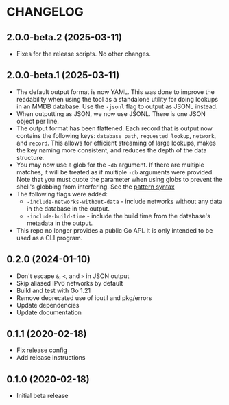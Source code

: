 # CHANGELOG

## 2.0.0-beta.2 (2025-03-11)

* Fixes for the release scripts. No other changes.

## 2.0.0-beta.1 (2025-03-11)

* The default output format is now YAML. This was done to improve the
  readability when using the tool as a standalone utility for doing lookups
  in an MMDB database. Use the `-jsonl` flag to output as JSONL instead.
* When outputting as JSON, we now use JSONL. There is one JSON object per
  line.
* The output format has been flattened. Each record that is output now
  contains the following keys: `database_path`, `requested_lookup`,
  `network`, and `record`. This allows for efficient streaming of large
  lookups, makes the key naming more consistent, and reduces the depth of
  the data structure.
* You may now use a glob for the `-db` argument. If there are multiple
  matches, it will be treated as if multiple `-db` arguments were provided.
  Note that you must quote the parameter when using globs to prevent the
  shell's globbing from interfering. See the [pattern syntax](https://pkg.go.dev/path#Match)
* The following flags were added:
  * `-include-networks-without-data` - include networks without any data in
    the database in the output.
  * `-include-build-time` - include the build time from the database's
    metadata in the output.
* This repo no longer provides a public Go API. It is only intended to be
  used as a CLI program.

## 0.2.0 (2024-01-10)

* Don't escape `&`, `<`, and `>` in JSON output
* Skip aliased IPv6 networks by default
* Build and test with Go 1.21
* Remove deprecated use of ioutil and pkg/errors
* Update dependencies
* Update documentation

## 0.1.1 (2020-02-18)

* Fix release config
* Add release instructions

## 0.1.0 (2020-02-18)

* Initial beta release
